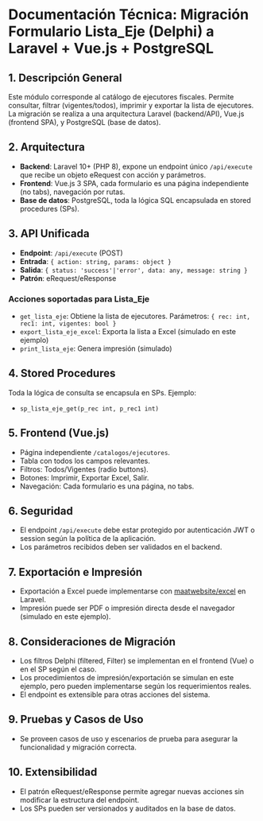 # Documentación Técnica: Migración Formulario Lista_Eje (Delphi) a Laravel + Vue.js + PostgreSQL

## 1. Descripción General
Este módulo corresponde al catálogo de ejecutores fiscales. Permite consultar, filtrar (vigentes/todos), imprimir y exportar la lista de ejecutores. La migración se realiza a una arquitectura Laravel (backend/API), Vue.js (frontend SPA), y PostgreSQL (base de datos).

## 2. Arquitectura
- **Backend**: Laravel 10+ (PHP 8), expone un endpoint único `/api/execute` que recibe un objeto eRequest con acción y parámetros.
- **Frontend**: Vue.js 3 SPA, cada formulario es una página independiente (no tabs), navegación por rutas.
- **Base de datos**: PostgreSQL, toda la lógica SQL encapsulada en stored procedures (SPs).

## 3. API Unificada
- **Endpoint**: `/api/execute` (POST)
- **Entrada**: `{ action: string, params: object }`
- **Salida**: `{ status: 'success'|'error', data: any, message: string }`
- **Patrón**: eRequest/eResponse

### Acciones soportadas para Lista_Eje
- `get_lista_eje`: Obtiene la lista de ejecutores. Parámetros: `{ rec: int, rec1: int, vigentes: bool }`
- `export_lista_eje_excel`: Exporta la lista a Excel (simulado en este ejemplo)
- `print_lista_eje`: Genera impresión (simulado)

## 4. Stored Procedures
Toda la lógica de consulta se encapsula en SPs. Ejemplo:
- `sp_lista_eje_get(p_rec int, p_rec1 int)`

## 5. Frontend (Vue.js)
- Página independiente `/catalogos/ejecutores`.
- Tabla con todos los campos relevantes.
- Filtros: Todos/Vigentes (radio buttons).
- Botones: Imprimir, Exportar Excel, Salir.
- Navegación: Cada formulario es una página, no tabs.

## 6. Seguridad
- El endpoint `/api/execute` debe estar protegido por autenticación JWT o session según la política de la aplicación.
- Los parámetros recibidos deben ser validados en el backend.

## 7. Exportación e Impresión
- Exportación a Excel puede implementarse con [maatwebsite/excel](https://docs.laravel-excel.com/) en Laravel.
- Impresión puede ser PDF o impresión directa desde el navegador (simulado en este ejemplo).

## 8. Consideraciones de Migración
- Los filtros Delphi (filtered, Filter) se implementan en el frontend (Vue) o en el SP según el caso.
- Los procedimientos de impresión/exportación se simulan en este ejemplo, pero pueden implementarse según los requerimientos reales.
- El endpoint es extensible para otras acciones del sistema.

## 9. Pruebas y Casos de Uso
- Se proveen casos de uso y escenarios de prueba para asegurar la funcionalidad y migración correcta.

## 10. Extensibilidad
- El patrón eRequest/eResponse permite agregar nuevas acciones sin modificar la estructura del endpoint.
- Los SPs pueden ser versionados y auditados en la base de datos.
